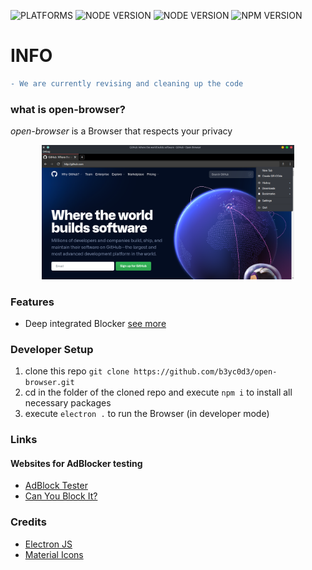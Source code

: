 ![PLATFORMS](https://img.shields.io/badge/platform-linux%20x86__x64%20%7C%20windows%20x86__x64-%23375b91) ![NODE VERSION](https://img.shields.io/badge/Electron-v11.1.1-blue?style=flat) ![NODE VERSION](https://img.shields.io/badge/NodeJS-v14.15.3-green?style=flat) ![NPM VERSION](https://img.shields.io/badge/npm-v6.14.11-orange?style=flat)
# INFO
```diff
- We are currently revising and cleaning up the code
```
### what is open-browser?
*open-browser* is a Browser that respects your privacy

<p align="center">
  <img width="80%" src="/git_data/Screenshot_20210502_153830.png" />
</p>

### Features
- Deep integrated Blocker [see more](../../wiki/Deep-Integrated-Blocker)

### Developer Setup
1. clone this repo `git clone https://github.com/b3yc0d3/open-browser.git`
2. cd in the folder of the cloned repo and execute `npm i` to install all necessary packages
3. execute `electron .` to run the Browser (in developer mode)

### Links
#### Websites for AdBlocker testing
- [AdBlock Tester](https://adblock-tester.com/)
- [Can You Block It?](https://canyoublockit.com/)

### Credits
- [Electron JS](https://www.electronjs.org/)
- [Material Icons](https://material.io/resources/icons/)

